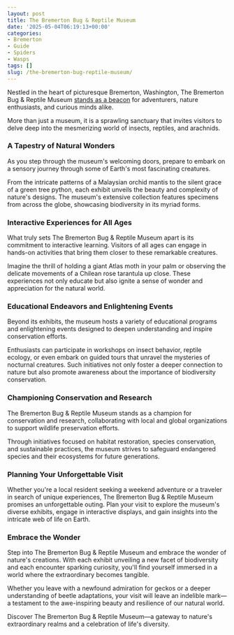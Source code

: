 ```yaml
---
layout: post
title: The Bremerton Bug & Reptile Museum
date: '2025-05-04T06:19:13+00:00'
categories:
- Bremerton
- Guide
- Spiders
- Wasps
tags: []
slug: /the-bremerton-bug-reptile-museum/
---
```


Nestled in the heart of picturesque Bremerton, Washington, The Bremerton Bug & Reptile Museum
[stands as a beacon](https://www.bugmuseum.com/)
for adventurers, nature enthusiasts, and curious minds alike.

More than just a museum, it is a sprawling sanctuary that invites visitors to delve deep into the mesmerizing world of insects, reptiles, and arachnids.
### A Tapestry of Natural Wonders
As you step through the museum's welcoming doors, prepare to embark on a sensory journey through some of Earth's most fascinating creatures.

From the intricate patterns of a Malaysian orchid mantis to the silent grace of a green tree python, each exhibit unveils the beauty and complexity of nature's designs. The museum's extensive collection features specimens from across the globe, showcasing biodiversity in its myriad forms.
### Interactive Experiences for All Ages
What truly sets The Bremerton Bug & Reptile Museum apart is its commitment to interactive learning. Visitors of all ages can engage in hands-on activities that bring them closer to these remarkable creatures.

Imagine the thrill of holding a giant Atlas moth in your palm or observing the delicate movements of a Chilean rose tarantula up close. These experiences not only educate but also ignite a sense of wonder and appreciation for the natural world.
### Educational Endeavors and Enlightening Events
Beyond its exhibits, the museum hosts a variety of educational programs and enlightening events designed to deepen understanding and inspire conservation efforts.

Enthusiasts can participate in workshops on insect behavior, reptile ecology, or even embark on guided tours that unravel the mysteries of nocturnal creatures. Such initiatives not only foster a deeper connection to nature but also promote awareness about the importance of biodiversity conservation.
### Championing Conservation and Research
The Bremerton Bug & Reptile Museum stands as a champion for conservation and research, collaborating with local and global organizations to support wildlife preservation efforts.

Through initiatives focused on habitat restoration, species conservation, and sustainable practices, the museum strives to safeguard endangered species and their ecosystems for future generations.
### Planning Your Unforgettable Visit
Whether you're a local resident seeking a weekend adventure or a traveler in search of unique experiences, The Bremerton Bug & Reptile Museum promises an unforgettable outing. Plan your visit to explore the museum's diverse exhibits, engage in interactive displays, and gain insights into the intricate web of life on Earth.
### Embrace the Wonder
Step into The Bremerton Bug & Reptile Museum and embrace the wonder of nature's creations. With each exhibit unveiling a new facet of biodiversity and each encounter sparking curiosity, you'll find yourself immersed in a world where the extraordinary becomes tangible.

Whether you leave with a newfound admiration for geckos or a deeper understanding of beetle adaptations, your visit will leave an indelible mark—a testament to the awe-inspiring beauty and resilience of our natural world.

Discover The Bremerton Bug & Reptile Museum—a gateway to nature's extraordinary realms and a celebration of life's diversity.
